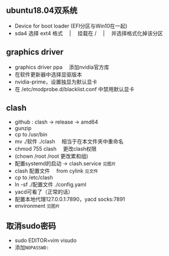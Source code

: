 ## ubuntu18.04双系统

- Device for boot loader (EFI分区与Win10在一起)
- sda4 选择 ext4 格式 &emsp;|&emsp; 挂载在 / &emsp;|&emsp; 并选择格式化掉该分区 

## graphics driver

- graphics driver ppa &emsp;添加nvidia官方库
- 在软件更新器中选择显驱版本
- nvidia-prime，设置独显为默认显卡
- 在 /etc/modprobe.d/blacklist.conf 中禁用默认显卡

## clash

- github : clash -> release -> amd64
- gunzip
- cp to /usr/bin
- mv ./软件 ./clash &emsp;相当于在本文件夹中重命名
- chmod 755 clash &emsp;更改clash权限
- (chown /root /root 更改累和组)
- 配置systemd的启动 -> clash.service  `见图片`
- clash 配置文件  &emsp;from cylink  `见文件`
- cp to /etc/clash
- ln -sf ./配置文件 ./config.yaml
- yacd可看了（正常的话）
- 配置本地代理127.0.0.1:7890，yacd socks:7891
- environment `见图片`

## 取消sudo密码
- sudo EDITOR=vim visudo
- 添加`NOPASSWD: `

## 